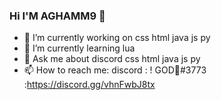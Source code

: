### Hi I'M AGHAMM9 👋

- 🔭 I’m currently working on css html java js py 
- 🌱 I’m currently learning lua 
- 💬 Ask me about discord css html java js py 
- 📫 How to reach me: discord : ! GOD🥀#3773 :https://discord.gg/vhnFwbJ8tx

<!--
**aghamm9/aghamm9** is a ✨ _special_ ✨ repository because its `README.md` (this file) appears on your GitHub profile.

Here are some ideas to get you started:

- 🔭 I’m currently working on ...
- 🌱 I’m currently learning ...
- 👯 I’m looking to collaborate on ...
- 🤔 I’m looking for help with ...
- 💬 Ask me about ...
- 📫 How to reach me: ...
- 😄 Pronouns: ...
- ⚡ Fun fact: ...
-->
